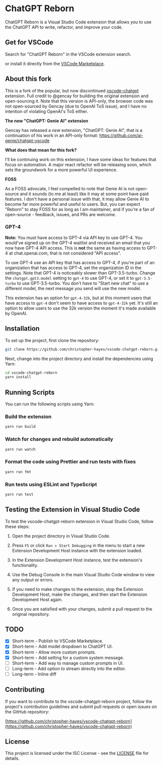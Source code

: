 # ChatGPT Reborn

ChatGPT Reborn is a Visual Studio Code extension that allows you to use the ChatGPT API to write, refactor, and improve your code.

## Get for VSCode

Search for "ChatGPT Reborn" in the VSCode extension search.

or install it directly from the [VSCode Marketplace](https://marketplace.visualstudio.com/items?itemName=chris-hayes.chatgpt-reborn).

## About this fork

This is a fork of the popular, but now discontinued [vscode-chatgpt](https://github.com/gencay/vscode-chatgpt) extension. Full credit to @gencay for building the original extension and open-sourcing it. Note that this version is API-only, the browser code was not open-sourced by Gencay (due to OpenAI ToS issue), and I have no intention of violating OpenAI's ToS either.

**The new "ChatGPT: Genie AI" extension**

Gencay has released a *new* extension, "ChatGPT: Genie AI", that is a continuation of his work in an API-only format: <https://github.com/ai-genie/chatgpt-vscode>

**What does that mean for this fork?**

I'll be continuing work on this extension, I have some ideas for features that focus on automation. A major react refactor will be releasing soon, which sets the groundwork for a more powerful UI experience.

**FOSS**

As a FOSS advocate, I feel compelled to note that Genie AI is not open-source and it sounds (to me at least) like it may at some point have paid features. I don't have a personal issue with that, it may allow Genie AI to become far more powerful and useful to users. But, you can expect "Reborn" to stay FOSS for as long as I am maintainer, and if you're a fan of open-source - feedback, issues, and PRs are welcome.

### GPT-4

**Note:** You must have access to GPT-4 via API key to use GPT-4. You would've signed up on the GPT-4 waitlist and received an email that you now have GPT-4 API access. This is **not** the same as having access to GPT-4 at chat.openai.com, that is not considered "API access".

To use GPT-4 use an API key that has access to GPT-4, if you're part of an organization that has access to GPT-4, set the organization ID in the settings. Note that GPT-4 is noticeably slower than GPT-3.5-turbo. Change the `chatgpt.gpt3.model` setting to `gpt-4` to use GPT-4, or set it to `gpt-3.5-turbo` to use GPT-3.5-turbo. You don't have to "Start new chat" to use a different model, the next message you send will use the new model.

This extension has an option for `gpt-4-32k`, but at this moment users that have access to `gpt-4` don't seem to have access to `gpt-4-32k` yet. It's still an option to allow users to use the 32k version the moment it's made available by OpenAI.

## Installation

To set up the project, first clone the repository:

```bash
git clone https://github.com/christopher-hayes/vscode-chatgpt-reborn.git
```

Next, change into the project directory and install the dependencies using Yarn:

```bash
cd vscode-chatgpt-reborn
yarn install
```

## Running Scripts

You can run the following scripts using Yarn:

### Build the extension

```bash
yarn run build
```

### Watch for changes and rebuild automatically

```bash
yarn run watch
```

### Format the code using Prettier and run tests with fixes

```bash
yarn run fmt
```

### Run tests using ESLint and TypeScript

```bash
yarn run test
```

## Testing the Extension in Visual Studio Code

To test the vscode-chatgpt-reborn extension in Visual Studio Code, follow these steps:

1. Open the project directory in Visual Studio Code.

2. Press `F5` or click `Run > Start Debugging` in the menu to start a new Extension Development Host instance with the extension loaded.

3. In the Extension Development Host instance, test the extension's functionality.

4. Use the Debug Console in the main Visual Studio Code window to view any output or errors.

5. If you need to make changes to the extension, stop the Extension Development Host, make the changes, and then start the Extension Development Host again.

6. Once you are satisfied with your changes, submit a pull request to the original repository.

## TODO

- [x] Short-term - Publish to VSCode Marketplace.
- [x] Short-term - Add model dropdown to ChatGPT UI.
- [x] Short-term - Allow more custom prompts.
- [x] Short-term - Add setting for a custom system message.
- [ ] Short-term - Add way to manage custom prompts in UI.
- [ ] Long-term - Add option to stream directly into the editor.
- [ ] Long-term - Inline diff

## Contributing

If you want to contribute to the vscode-chatgpt-reborn project, follow the project's contribution guidelines and submit pull requests or open issues on the GitHub repository:

[https://github.com/christopher-hayes/vscode-chatgpt-reborn](https://github.com/christopher-hayes/vscode-chatgpt-reborn)

## License

This project is licensed under the ISC License - see the [LICENSE](LICENSE) file for details.
